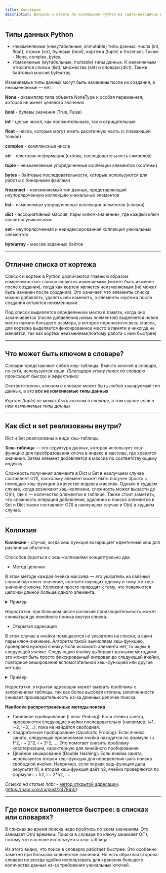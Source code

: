 ```yaml
---
title: Коллекции
description: Вопросы и ответы по коллекциям Python на сайте-методичке Python FAQ.
---
```



## Типы данных Python
- Неизменяемые (немутабельные, immutable) типы данных:  числа (int, float), строки (str), булевые (bool), кортежи (tuple) и frozenset. Также -  None, complex, bytes. 
- Изменяемые (мутабельные, muttable) типы данных. К изменяемым относятся списки (list), множества (set) и словари (dict). Также байтовый массив bytearray.
 
Изменяемые типы данных могут быть изменены после их создания, а неизменяемые — нет.

**None** - экземпляр типа объекта NoneType и особая переменная, которая не имеет целевого значения

**bool** - булевы значения (True, False)

**int** -  целые чисел, как положительныхе, так и отрицательные

**float** - числа, которые могут иметь десятичную часть (с плавающей точкой)

**complex** - комплексные числа

**str** - текстовая информация (строка, последовательность символов)

**tuple** - неизменяемые упорядоченные коллекции элементов (кортежи)

**bytes** - байтовые последовательности, которые используются для работы с бинарными файлами

**frozenset** - неизменяемый тип данных, представляющий неупорядоченную коллекцию уникальных элементов

**list** - изменяемые упорядоченные коллекции элементов (списки)

**dict** - ассоциативный массив, пары «ключ-значение», где каждый ключ является уникальным

**set** - неупорядоченная и неиндексированная коллекция уникальных элементов

**bytearray** - массив заданных байтов

---

## Отличие списка от кортежа

Список и кортеж в Python различаются главным образом изменяемостью: список является изменяемым (может быть изменен после создания), тогда как кортеж является неизменяемым (не может быть изменен после создания). Это означает, что элементы списка можно добавлять, удалять или изменять, а элементы кортежа после создания остаются неизменными.

Под список выделяется определенное место в памяти, когда оно заканчивается (после добавления новых элементов) выделяется новое место памяти большего размера, в которое переносится весь список, для кортежа выделяется фиксированное место в памяти и никогда не меняется, так как кортеж неизменяем(поэтому работа с ним быстрее)

---

## Что может быть ключом в словаре?
Словари представляют собой хеш-таблицы. Вместо ключей в словаре, по сути, используется хэши. 
_(Благодаря этому поиск по словарю происходит быстро и эффективно)_

Соответственно, ключом в словаре может быть любой хэшируемый тип данных, а это **все не изменяемые типы данных**

_Кортеж (tuple) не может быть ключом в словаре, в том случае если в нем изменяемые типы данных._

---

## Как dict и set реализованы внутри?
Dict и Set реализованы в виде хэш-таблицы.

**Хэш-таблица** — это структура данных, которая использует хэш-функцию для преобразования ключа в индекс в массиве, где хранятся значения. Затем элемент добавляется в массив по соответствующему индексу.

Сложность получения элемента в Dict и Set в наилучшем случае составляет O(1), поскольку элемент может быть получен просто с помощью хэш-функции в качестве индекса массива. Однако в худшем случае, когда возникают хэш-коллизии, сложность может вырасти до O(n), где n — количество элементов в таблице.
Также стоит заметить, что сложность операций добавления, удаления и поиска элементов в Set и Dict также составляет O(1) в наилучшем случае и O(n) в худшем случае.

---

## Коллизия
**Kоллизия** - случай, когда хеш функция возвращает идентичный хеш для различных объектов.

Способов бороться с хеш-коллизиями концептуально два.

- Метод цепочки

В этом методе каждая ячейка массива — это указатель на связный список пар ключ-значение, соответствующих одному и тому же хеш-значению ключа. Коллизии просто приводят к тому, что появляются цепочки длиной больше одного элемента.

<details>
  <summary>Пример</summary>
  Это как если положить все книги с одинаковым номером на одну полку. Тогда при поиске книги придется найти нужную полку, взять первую книгу и прочитать название. Если не та — проверить следующую, и так далее. В худшем случае все `n` книг попадут на одну полку и сложность получится O(n).
</details>

_Недостатки_: при большом числе коллизий производительность может снижаться до линейного поиска внутри списка.

- Открытая адресация

В этом случае в ячейки помещаются не указатели на списки, а сами пары ключ-значение. Алгоритм такой: вычисляем хеш-функцию, проверяем нужную ячейку. Если искомого элемента нет, то ищем в следующей ячейке. Следующую ячейку выбирают разными методами: это может быть просто фиксированный интервал до следующей ячейки, повторное хеширование вспомогательной хеш-функцией или другие методы.

<details>
  <summary>Пример</summary>
Говоря языком библиотекаря, в этом случае библиотека получается большая, но полупустая. Потому что если полка, на которую вы хотели положить книгу, оказалась занята, вы выбираете другую свободную полку и кладете книгу туда. А потом по такому же алгоритму вычисляете, где находится нужная книга.
</details>

_Недостатки_: открытая адресация может вызвать проблемы с заполнением таблицы, так как более высокая степень заполненности снижает производительность из-за длинных цепочек поиска.

**Наиболее распространённые методы поиска**
- Линейное пробирование (Linear Probing): Если ячейка занята, проверяются следующие ячейки последовательно (например, i+1, i+2, i+3, ...), пока не найдётся свободная.
- Квадратичное пробирование (Quadratic Probing): Если ячейка занята, следующая проверяемая ячейка находится по формуле i + 1^2, i + 2^2, i + 3^2, .... Это помогает снизить проблему кластеризации, характерную для линейного пробирования.
- Двойное хеширование (Double Hashing): Если ячейка занята, используется вторая хеш-функция для определения шага поиска свободной ячейки. Например, если первая хеш-функция дала результат h1, а вторая хеш-функция даёт h2, ячейки проверяются по формуле i + h2, i + 2*h2, ....

_Сcылка на статью habr_ - [метод открытой адресации](https://habr.com/ru/post/247843/). (https://habr.com/ru/post/247843/).

---

## Где поиск выполняется быстрее: в списках или словарях?
В списках во время поиска надо пройтись по всем значениям. Это занимает O(n) времени. Поиска в словаре по ключу занимает O(1), потому что в основе используется хэш-таблица.

Из этого видно, что поиск в словарях работает быстрее. Это особенно заметно при большом количестве значений. Но есть обратная сторона: словари не всегда удобно использовать для хранения большого количества данных из-за требования уникальных ключей.
